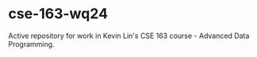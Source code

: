 # cse-163-wq24
Active repository for work in Kevin Lin's CSE 163 course - Advanced Data Programming. 
